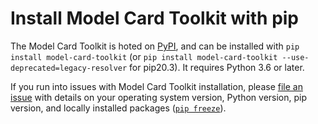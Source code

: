 # Install Model Card Toolkit with pip

The Model Card Toolkit is hoted on
[PyPI](https://pypi.org/project/model-card-toolkit/), and can be installed with
`pip install model-card-toolkit` (or `pip install model-card-toolkit
--use-deprecated=legacy-resolver` for pip20.3). It requires Python 3.6 or later.

If you run into issues with Model Card Toolkit installation, please [file an issue](https://github.com/tensorflow/model-card-toolkit/issues/new) with details on your operating system version, Python version, pip version, and locally installed packages ([`pip freeze`](https://pip.pypa.io/en/stable/reference/pip_freeze/)).
